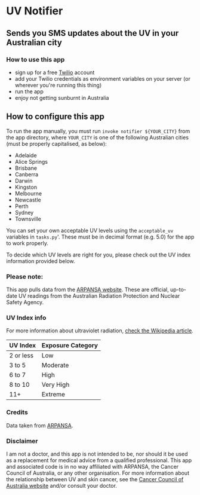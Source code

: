 # UV Notifier
## Sends you SMS updates about the UV in your Australian city

### How to use this app
- sign up for a free [Twilio](https://www.twilio.com) account
- add your Twilio credentials as environment variables on your server (or wherever you're running this thing)
- run the app
- enjoy not getting sunburnt in Australia

## How to configure this app
To run the app manually, you must run `invoke notifier ${YOUR_CITY}` from the app directory, where `YOUR_CITY` is one of the following Australian cities (must be properly capitalised, as below):

- Adelaide
- Alice Springs
- Brisbane
- Canberra
- Darwin
- Kingston
- Melbourne
- Newcastle
- Perth
- Sydney
- Townsville

You can set your own acceptable UV levels using the `acceptable_uv` variables in `tasks.py`'. These must be in decimal format (e.g. 5.0) for the app to work properly.

To decide which UV levels are right for you, please check out the UV index information provided below.

### Please note:
This app pulls data from the [ARPANSA website](http://www.arpansa.gov.au/). These are official, up-to-date UV readings from the Australian Radiation Protection and Nuclear Safety Agency.

### UV Index info
For more information about ultraviolet radiation, [check the Wikipedia article](https://en.wikipedia.org/wiki/Ultraviolet_index).

| UV Index | Exposure Category |
| --- | --- |
| 2 or less |	Low |
| 3 to 5 | Moderate |
| 6 to 7 | High |
| 8 to 10 | Very High |
| 11+ | Extreme |

### Credits
Data taken from [ARPANSA](http://www.arpansa.gov.au/).

### Disclaimer
I am not a doctor, and this app is not intended to be, nor should it be used as a replacement for medical advice from a qualified professional.
This app and associated code is in no way affiliated with ARPANSA, the Cancer Council of Australia, or any other organisation.
For more information about the relationship between UV and skin cancer, see the [Cancer Council of Australia website](http://www.cancer.org.au/preventing-cancer/sun-protection/) and/or consult your doctor.
